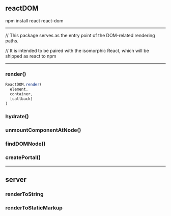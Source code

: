 reactDOM
--------


npm install react react-dom


---



// This package serves as the entry point of the DOM-related rendering paths.

// It is intended to be paired with the isomorphic React, which will be shipped as react to npm


---

### render()

```javascript
ReactDOM.render(
  element,
  container,
  [callback]
)
```

### hydrate()


### unmountComponentAtNode()


### findDOMNode()


### createPortal()






------------------------------


server
------

### renderToString

### renderToStaticMarkup


